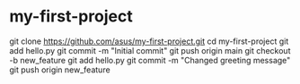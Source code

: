 # my-first-project
git clone https://github.com/asus/my-first-project.git
cd my-first-project
git add hello.py
git commit -m "Initial commit"
git push origin main
git checkout -b new_feature
git add hello.py
git commit -m "Changed greeting message"
git push origin new_feature
